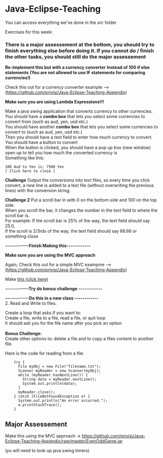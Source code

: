 ﻿# Java-Eclipse-Teaching

You can access everything we've done in the *src* folder

Exercises for this week:

### There is a major assessement at the bottom, you should try to finish everything else before doing it. If you cannot do / finish the other tasks, you should still do the major assessement ###

**Re-implement this but with a currency converter**
**Instead of 100 if else statements**
**(You are not allowed to use IF statements for comparing currencies!)**

Check this out for a currency converter example --> (https://github.com/privisi/Java-Eclipse-Teaching-Appendix)

**Make sure you are using Lambda Expressions!!!**

Make a java swing application that converts currency to other currencies.<br/>
You should have a **combo box** that lets you select some currencies to convert from (such as aud, yen, usd etc.)<br/>
You should have another **combo box** that lets you select some currencies to convert to (such as aud, yen, usd etc.)<br/>
Then you should have a text field to enter how much currency to convert.<br/>
You should have a button to convert <br/>
When the button is clicked, you should have a pop up box (new window) open up to tell you how much the converted currency is<br/>
Something like this:
```
100 Aud to Yen is: 7500 Yen
[ Click here to close ]
```

**Challenge**
Output the conversions into text files, so every time you click convert, a new line is added to a text file (without overwriting the previous lines) with the conversion string.

**Challenge 2**
Put a scroll bar in with 0 on the bottom side and 100 on the top side.<br/>
When you scroll the bar, it changes the number in the text field to where the scroll bar is.<br/>
For example: If the scroll bar is 25% of the way, the text field should say 25.0,<br/>
If the scroll is 2/3rds of the way, the text field should say 66.66 or something close<br/>

**------------Finish Making this------------**

**Make sure you are using the MVC approach**

Again, Check this out for a simple MVC exampme --> (https://github.com/privisi/Java-Eclipse-Teaching-Appendix)

Make [this (click here)](http://www.java2s.com/Code/JavaImages/ScrollBarColorSelect.PNG)

**------------Try do bonus challenge ------------**<br/>

**------------Do this in a new class ------------**<br/>
2. Read and Write to files.<br/>

Create a loop that asks if you want to:<br/>
Create a file, write to a file, read a file, or quit loop<br/>
It should ask you for the file name after you pick an option<br/>
<br/>
**Bonus Challenge:**<br/>
Create other options to: delete a file and to copy a files content to another file.<br/>

Here is the code for reading from a file:
```
    try {
      File myObj = new File("filename.txt");
      Scanner myReader = new Scanner(myObj);
      while (myReader.hasNextLine()) {
        String data = myReader.nextLine();
        System.out.println(data);
      }
      myReader.close();
    } catch (FileNotFoundException e) {
      System.out.println("An error occurred.");
      e.printStackTrace();
    }
```



## Major Assessement ##

Make this using the MVC approach ->
https://github.com/privisi/Java-Eclipse-Teaching-Appendix/raw/master/EvenOddGame.jar

(yu will need to look up java swing timers)
